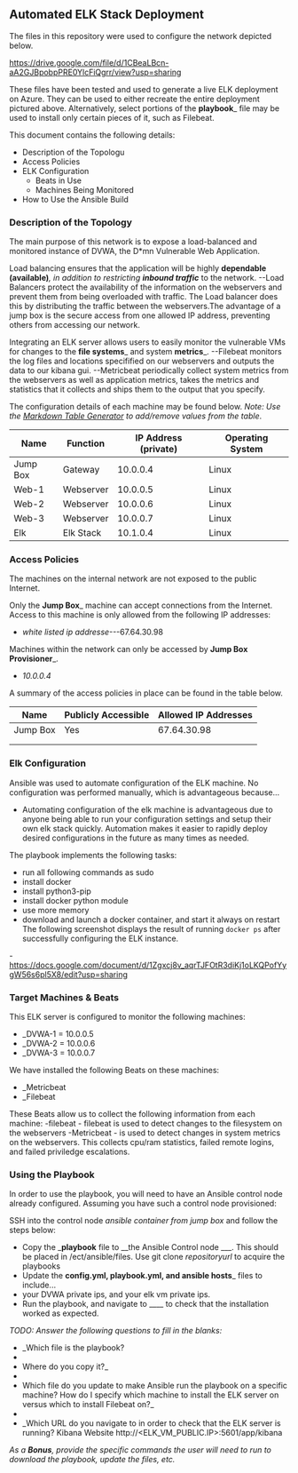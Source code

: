 ## Automated ELK Stack Deployment

The files in this repository were used to configure the network depicted below.

https://drive.google.com/file/d/1CBeaLBcn-aA2GJBpobpPRE0YlcFiQgrr/view?usp=sharing

These files have been tested and used to generate a live ELK deployment on Azure. They can be used to either recreate the entire deployment pictured above. Alternatively, select portions of the __playbook___ file may be used to install only certain pieces of it, such as Filebeat.

  

This document contains the following details:
- Description of the Topologu
- Access Policies
- ELK Configuration
  - Beats in Use
  - Machines Being Monitored
- How to Use the Ansible Build


### Description of the Topology

The main purpose of this network is to expose a load-balanced and monitored instance of DVWA, the D*mn Vulnerable Web Application.

Load balancing ensures that the application will be highly __dependable (available)___, in addition to restricting __inbound traffic___ to the network.
--Load Balancers protect the availability of the information on the webservers and prevent them from being overloaded with traffic. The Load balancer does this by distributing the traffic  between the webservers.The advantage of a jump box is the secure access from one allowed IP address, preventing others from accessing our network.

Integrating an ELK server allows users to easily monitor the vulnerable VMs for changes to the __file systems___ and system __metrics___.
--Filebeat monitors the log files and locations specifified on our webservers and outputs the data to our kibana gui.
--Metricbeat periodically collect system metrics from the webservers as well as application metrics, takes the metrics and statistics that it collects and ships them to the output that you specify.

The configuration details of each machine may be found below.
_Note: Use the [Markdown Table Generator](http://www.tablesgenerator.com/markdown_tables) to add/remove values from the table_.

| Name     | Function | IP Address (private)| Operating System |
|----------|----------|------------|------------------|
| Jump Box | Gateway |  10.0.0.4   |   Linux       |
| Web-1    |Webserver|  10.0.0.5   |  Linux        |
| Web-2    |Webserver|  10.0.0.6   |  Linux        |
| Web-3    |Webserver|  10.0.0.7   |  Linux        |
|Elk       |Elk Stack|  10.1.0.4   |  Linux        |

### Access Policies

The machines on the internal network are not exposed to the public Internet. 

Only the __Jump Box___ machine can accept connections from the Internet. Access to this machine is only allowed from the following IP addresses:
- _white listed ip addresse_---67.64.30.98

Machines within the network can only be accessed by __Jump Box Provisioner___.
- _10.0.0.4_

A summary of the access policies in place can be found in the table below.

| Name     | Publicly Accessible | Allowed IP Addresses |
|----------|---------------------|----------------------|
| Jump Box | Yes                 |     67.64.30.98      |
|          |                     |                      |
|          |                     |                      |

### Elk Configuration

Ansible was used to automate configuration of the ELK machine. No configuration was performed manually, which is advantageous because...
- Automating configuration of the elk machine is advantageous due to anyone being able to run your configuration settings and setup their own elk stack quickly. Automation makes it easier to rapidly deploy desired configurations in the future as many times as needed.

The playbook implements the following tasks:

- run all following commands as sudo 
- install docker
- install python3-pip
- install docker python module
- use more memory
- download and launch a docker container, and start it always on restart
The following screenshot displays the result of running `docker ps` after successfully configuring the ELK instance.

-https://docs.google.com/document/d/1Zgxcj8v_aqrTJFOtR3diKj1oLKQPofYygW56s6pl5X8/edit?usp=sharing

### Target Machines & Beats
This ELK server is configured to monitor the following machines:
- _DVWA-1 = 10.0.0.5
- _DVWA-2 = 10.0.0.6
- _DVWA-3 = 10.0.0.7

We have installed the following Beats on these machines:
- _Metricbeat
- _Filebeat

These Beats allow us to collect the following information from each machine:
-filebeat - filebeat is used to detect changes to the filesystem on the webservers
-Metricbeat - is used to detect changes in system metrics on the webservers.  This collects cpu/ram statistics, failed remote logins, and failed priviledge escalations.

### Using the Playbook
In order to use the playbook, you will need to have an Ansible control node already configured. Assuming you have such a control node provisioned: 

SSH into the control node *ansible container from jump box* and follow the steps below:
- Copy the ___playbook__ file to __the Ansible Control node ___. This should be placed in /ect/ansible/files.  Use git clone *repositoryurl* to acquire the playbooks
- Update the __config.yml, playbook.yml, and ansible hosts___ files to include...
-   your DVWA private ips, and your elk vm private ips.
- Run the playbook, and navigate to ____ to check that the installation worked as expected.

_TODO: Answer the following questions to fill in the blanks:_
- _Which file is the playbook? 
- 
- Where do you copy it?_
- 
- Which file do you update to make Ansible run the playbook on a specific machine? How do I specify which machine to install the ELK server on versus which to install Filebeat on?_
- 
- _Which URL do you navigate to in order to check that the ELK server is running?
Kibana Website
http://<ELK_VM_PUBLIC.IP>:5601/app/kibana

_As a **Bonus**, provide the specific commands the user will need to run to download the playbook, update the files, etc._
